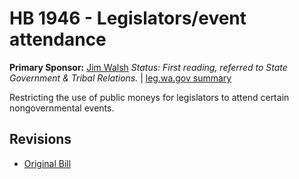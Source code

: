 # HB 1946 - Legislators/event attendance
**Primary Sponsor:** [Jim Walsh](/person/leg/jim.walsh.md)
*Status: First reading, referred to State Government & Tribal Relations.* | [leg.wa.gov summary](https://app.leg.wa.gov/billsummary?BillNumber=1946&Year=2021)

Restricting the use of public moneys for legislators to attend certain nongovernmental events.

## Revisions
* [Original Bill](1/)
